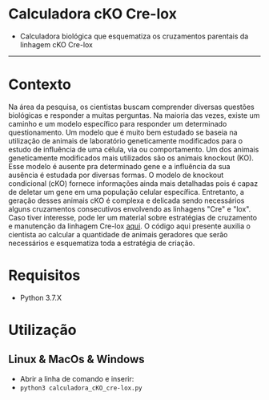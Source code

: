 # Calculadora cKO Cre-lox
* Calculadora biológica que esquematiza os cruzamentos parentais da linhagem cKO Cre-lox
---

# Contexto
Na área da pesquisa, os cientistas buscam comprender diversas questões biológicas e responder a muitas perguntas. Na maioria das vezes, existe um caminho e um modelo específico para responder um determinado questionamento. Um modelo que é muito bem estudado se baseia na utilização de animais de laboratório geneticamente modificados para o estudo de influência de uma célula, via ou comportamento.
Um dos animais geneticamente modificados mais utilizados são os animais knockout (KO). Esse modelo é ausente pra determinado gene e a influência da sua ausência é estudada por diversas formas. O modelo de knockout condicional (cKO) fornece informações ainda mais detalhadas pois é capaz de deletar um gene em uma população celular específica.
Entretanto, a geração desses animais cKO é complexa e delicada sendo necessários alguns cruzamentos consecutivos envolvendo as linhagens "Cre" e "lox". Caso tiver interesse, pode ler um material sobre estratégias de cruzamento e manutenção da linhagem Cre-lox [aqui](https://www.jax.org/news-and-insights/jax-blog/2011/september/cre-lox-breeding).
O código aqui presente auxilia o cientista ao calcular a quantidade de animais geradores que serão necessários e esquematiza toda a estratégia de criação.

# Requisitos
* Python 3.7.X

# Utilização
## Linux & MacOs & Windows
* Abrir a linha de comando e inserir:
* `python3 calculadora_cKO_cre-lox.py`
